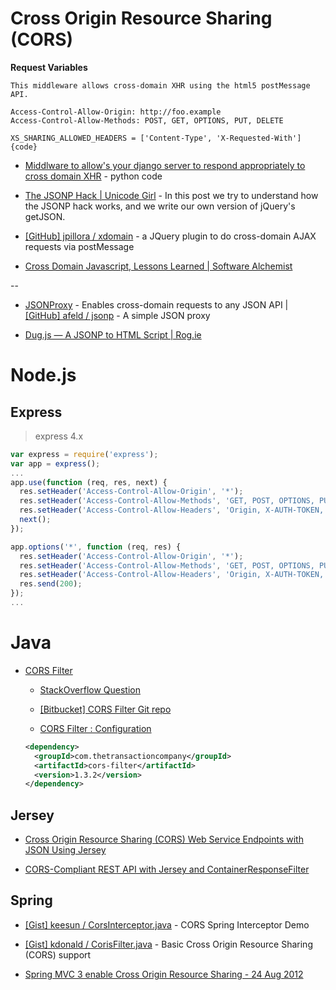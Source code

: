 # Cross Origin Resource Sharing (CORS)

**Request Variables**

```
This middleware allows cross-domain XHR using the html5 postMessage API.

Access-Control-Allow-Origin: http://foo.example
Access-Control-Allow-Methods: POST, GET, OPTIONS, PUT, DELETE

XS_SHARING_ALLOWED_HEADERS = ['Content-Type', 'X-Requested-With']{code}
```


* [Middlware to allow's your django server to respond appropriately to cross domain XHR](https://gist.github.com/barrabinfc/426829) - python code

* [The JSONP Hack | Unicode Girl](http://www.unicodegirl.com/jsonp-hack.html) -  In this post we try to understand how the JSONP hack works, and we write our own version of jQuery's getJSON.

* [[GitHub] jpillora / xdomain](https://github.com/jpillora/xdomain) - a JQuery plugin to do cross-domain AJAX requests via postMessage

* [Cross Domain Javascript, Lessons Learned | Software Alchemist](http://avalanche123.com/blog/2011/10/10/cross-domain-javascript-lessons-learned/)

--

* [JSONProxy](http://jsonp.jit.su/) - Enables cross-domain requests to any JSON API | [[GitHub] afeld / jsonp](https://github.com/afeld/jsonp) - A simple JSON proxy

* [Dug.js — A JSONP to HTML Script | Rog.ie](http://rog.ie/blog/dugjs-a-jsonp-to-html-script)


# Node.js

## Express

> express 4.x

```javascript
var express = require('express');
var app = express();
...
app.use(function (req, res, next) {
  res.setHeader('Access-Control-Allow-Origin', '*');
  res.setHeader('Access-Control-Allow-Methods', 'GET, POST, OPTIONS, PUT, PATCH, DELETE');
  res.setHeader('Access-Control-Allow-Headers', 'Origin, X-AUTH-TOKEN, X-Requested-With, Content-Type, Accept');
  next();
});

app.options('*', function (req, res) {
  res.setHeader('Access-Control-Allow-Origin', '*');
  res.setHeader('Access-Control-Allow-Methods', 'GET, POST, OPTIONS, PUT, PATCH, DELETE');
  res.setHeader('Access-Control-Allow-Headers', 'Origin, X-AUTH-TOKEN, X-Requested-With, Content-Type, Accept');
  res.send(200);
});
...
```

# Java

* [CORS Filter](http://software.dzhuvinov.com/cors-filter.html)

  * [StackOverflow Question](http://stackoverflow.com/questions/11096195/spring-and-http-options-request/16021886#16021886)

  * [[Bitbucket] CORS Filter Git repo](https://bitbucket.org/thetransactioncompany/cors-filter)

  * [CORS Filter : Configuration](http://software.dzhuvinov.com/cors-filter-configuration.html)

  ```xml
  <dependency>
    <groupId>com.thetransactioncompany</groupId>
    <artifactId>cors-filter</artifactId>
    <version>1.3.2</version>
  </dependency>
  ```


## Jersey

* [Cross Origin Resource Sharing (CORS) Web Service Endpoints with JSON Using Jersey](http://www.iceycake.com/2012/06/cross-origin-resource-sharing-cors-json-web-service-endpoints-using-jersey/)

* [CORS-Compliant REST API with Jersey and ContainerResponseFilter](http://blog.usul.org/cors-compliant-rest-api-with-jersey-and-containerresponsefilter/)

## Spring

* [[Gist] keesun / CorsInterceptor.java](https://gist.github.com/keesun/2245179) - CORS Spring Interceptor Demo

* [[Gist] kdonald / CorisFilter.java](https://gist.github.com/kdonald/2232095) - Basic Cross Origin Resource Sharing (CORS) support

* [Spring MVC 3 enable Cross Origin Resource Sharing - 24 Aug 2012](http://vraidsys.com/2012/08/spring-mvc-3-enable-cross-origin-resource-sharing/)
